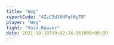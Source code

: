 ```yaml
---
title: "Weg"
reportCode: "4ZzC3dJ6NPqfKgTB"
player: "Weg"
fight: "Void Reaver"
date: 2021-10-18T19:02:24.561000+00:00
---
```

